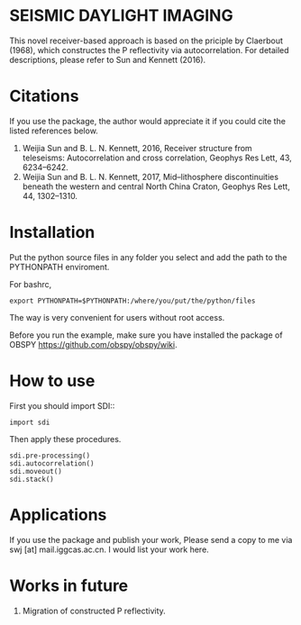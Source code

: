 SEISMIC DAYLIGHT IMAGING
========================

This novel receiver-based approach is based on the priciple by Claerbout (1968), 
which constructes the P reflectivity via autocorrelation. 
For detailed descriptions, please refer to Sun and Kennett (2016).

Citations
=========
If you use the package, the author would appreciate it if you could cite the listed references below.
1. Weijia Sun and B. L. N. Kennett, 2016, Receiver structure from teleseisms: Autocorrelation and cross correlation, Geophys Res Lett, 43, 6234–6242.
2. Weijia Sun and B. L. N. Kennett, 2017, Mid–lithosphere discontinuities beneath the western and central North China Craton, Geophys Res Lett, 44, 1302–1310.

Installation
============
Put the python source files in any folder you select and add the path to the PYTHONPATH enviroment.

For bashrc,

	export PYTHONPATH=$PYTHONPATH:/where/you/put/the/python/files
	
The way is very convenient for users without root access.

Before you run the example, make sure you have installed the package of OBSPY https://github.com/obspy/obspy/wiki.

How to use
==========
First you should import SDI::
	
	import sdi
	
Then apply these procedures.

	sdi.pre-processing()
	sdi.autocorrelation()
	sdi.moveout()
	sdi.stack()
	

Applications
============
If you use the package and publish your work, Please send a copy to me via swj [at] mail.iggcas.ac.cn. I would list your work here.

Works in future
===============
1. Migration of constructed P reflectivity.
